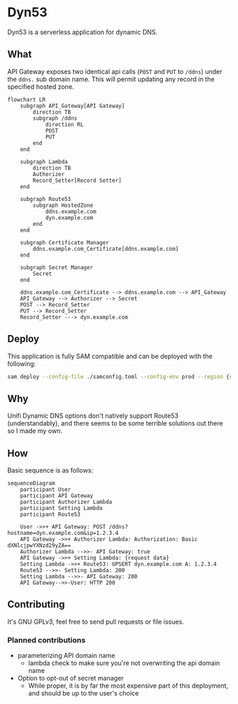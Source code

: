 # Dyn53
Dyn53 is a serverless application for dynamic DNS.

## What
API Gateway exposes two identical api calls (`POST` and `PUT` to `/ddns`) under the `ddns.` sub domain name. This will permit updating any record in the specified hosted zone.

```mermaid
flowchart LR
	subgraph API_Gateway[API Gateway]
		direction TB
		subgraph /ddns
			direction RL
			POST
			PUT
		end
	end

	subgraph Lambda
		direction TB
		Authorizer
		Record_Setter[Record Setter]
	end

	subgraph Route53
		subgraph HostedZone
			ddns.example.com
			dyn.example.com
		end
	end

	subgraph Certificate Manager
		ddns.example.com_Certificate[ddns.example.com]
	end

	subgraph Secret Manager
		Secret
	end

	ddns.example.com_Certificate --> ddns.example.com --> API_Gateway
	API_Gateway --> Authorizer --> Secret
	POST --> Record_Setter
	PUT --> Record_Setter
	Record_Setter ---> dyn.example.com
```

## Deploy
This application is fully SAM compatible and can be deployed with the following:
```sh
sam deploy --config-file ./samconfig.toml --config-env prod --region {region} --profile {profile} --parameter-overrides 'HostedZoneId=Z1234' 'DomainName=example.com' 'DynamicSubDomain=dyn'
```

## Why
Unifi Dynamic DNS options don't natively support Route53 (understandably), and there seems to be some terrible solutions out there so I made my own.

## How
Basic sequence is as follows:
```mermaid
sequenceDiagram
    participant User
    participant API Gateway
	participant Authorizer Lambda
	participant Setting Lambda
	participant Route53

    User ->>+ API Gateway: POST /ddns?hostname=dyn.example.com&ip=1.2.3.4
	API Gateway ->>+ Authorizer Lambda: Authorization: Basic dXNlcjpwYXNzd29yZA==
	Authorizer Lambda -->>- API Gateway: true
	API Gateway ->>+ Setting Lambda: {request data}
	Setting Lambda ->>+ Route53: UPSERT dyn.example.com A: 1.2.3.4
	Route53 -->>- Setting Lambda: 200
	Setting Lambda -->>- API Gateway: 200
    API Gateway-->>-User: HTTP 200
```

## Contributing
It's GNU GPLv3, feel free to send pull requests or file issues.

### Planned contributions
* parameterizing API domain name
  * lambda check to make sure you're not overwriting the api domain name
* Option to opt-out of secret manager
  * While proper, it is by far the most expensive part of this deployment, and should be up to the user's choice